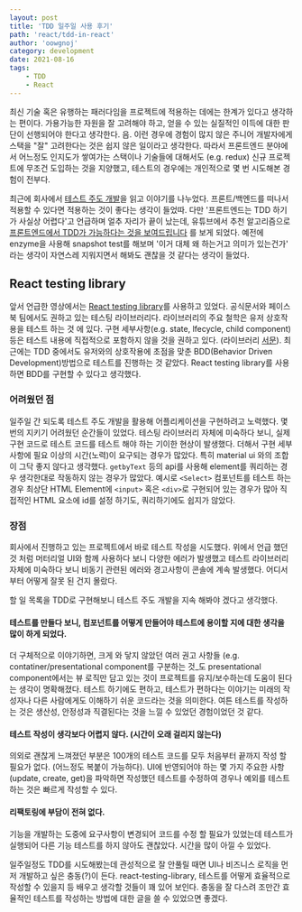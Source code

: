 ```yaml
---
layout: post
title: 'TDD 일주일 사용 후기'
path: 'react/tdd-in-react'
author: 'oowgnoj'
category: development
date: 2021-08-16
tags:
    - TDD
    - React
---
```


최신 기술 혹은 유행하는 패러다임을 프로젝트에 적용하는 데에는 한계가 있다고 생각하는 편이다. 가용가능한 자원을 잘 고려해야 하고, 얻을 수 있는 실질적인 이득에 대한 판단이 선행되어야 한다고 생각한다. 음. 이런 경우에 경험이 많지 않은 주니어 개발자에게 스택을 "잘" 고려한다는 것은 쉽지 않은 일이라고 생각한다.
따라서 프론트엔드 분야에서 어느정도 인지도가 쌓여가는 스택이나 기술들에 대해서도 (e.g. redux) 신규 프로젝트에 무조건 도입하는 것을 지양했고, 테스트의 경우에는 개인적으로 몇 번 시도해본 경험이 전부다.

최근에 회사에서 [테스트 주도 개발](https://book.naver.com/bookdb/book_detail.nhn?bid=7443642)을 읽고 이야기를 나누었다. 프론트/백엔드를 떠나서 적용할 수 있다면 적용하는 것이 좋다는 생각이 들었따. 다만 '프론트엔드는 TDD 하기가 사실상 어렵다'고 언급하며 얼추 자리가 끝이 났는데, 유튜브에서 추천 알고리즘으로 [프론트엔드에서 TDD가 가능하다는 것을 보여드립니다](https://youtu.be/L1dtkLeIz-M) 를 보게 되었다. 예전에 enzyme을 사용해 snapshot test를 해보며 '이거 대체 왜 하는거고 의미가 있는건가' 라는 생각이 자연스레 지워지면서 해봐도 괜찮을 것 같다는 생각이 들었다.

## React testing library

앞서 언급한 영상에서는 [React testing library](https://testing-library.com/docs/react-testing-library/intro/)를 사용하고 있었다. 공식문서와 페이스북 팀에서도 권하고 있는 테스팅 라이브러리다. 라이브러리의 주요 철학은 유저 상호작용을 테스트 하는 것 에 있다. 구현 세부사항(e.g. state, lfecycle, child component)등은 테스트 내용에 직접적으로 포함하지 않을 것을 권하고 있다. (라이브러리 [서문](https://testing-library.com/docs/)). 최근에는 TDD 중에서도 유저와의 상호작용에 초점을 맞춘 BDD(Behavior Driven Development)방법으로 테스트를 진행하는 것 같았다. React testing library를 사용하면 BDD를 구현할 수 있다고 생각했다.

### 어려웠던 점

일주일 간 되도록 테스트 주도 개발을 활용해 어플리케이션을 구현하려고 노력했다. 몇 번의 지키기 어려웠던 순간들이 있었다.
테스팅 라이브러리 자체에 미숙하다 보니, 실제 구현 코드로 테스트 코드를 테스트 해야 하는 기이한 현상이 발생했다. 더해서 구현 세부사항에 필요 이상의 시간(노력)이 요구되는 경우가 많았다. 특히 material ui 와의 조합이 그닥 좋지 않다고 생각했다. `getbyText` 등의 api를 사용해 element를 쿼리하는 경우 생각한대로 작동하지 않는 경우가 많았다. 예시로 `<Select>` 컴포넌트를 테스트 하는 경우 최상단 HTML Element에 `<input>` 혹은 `<div>`로 구현되어 있는 경우가 많아 직접적인 HTML 요소에 id를 설정 하기도, 쿼리하기에도 쉽지가 않았다.

### 장점

회사에서 진행하고 있는 프로젝트에서 바로 테스트 작성을 시도했다. 위에서 언급 했던 것 처럼 머터리얼 UI와 함께 사용하다 보니 다양한 에러가 발생했고 테스트 라이브러리 자체에 미숙하다 보니 비동기 관련된 에러와 경고사항이 콘솔에 계속 발생했다. 어디서부터 어떻게 잘못 된 건지 몰랐다.

할 일 목록을 TDD로 구현해보니 테스트 주도 개발을 지속 해봐야 겠다고 생각했다.

#### 테스트를 만들다 보니, 컴포넌트를 어떻게 만들어야 테스트에 용이할 지에 대한 생각을 많이 하게 되었다.

더 구체적으로 이야기하면, 크게 와 닿지 않았던 여러 권고 사항들 (e.g. contatiner/presentational component를 구분하는 것\_도 presentational component에서는 뷰 로직만 담고 있는 것이 프로젝트를 유지/보수하는데 도움이 된다는 생각이 명확해졌다. 테스트 하기에도 편하고, 테스트가 편하다는 이야기는 미래의 작성자나 다른 사람에게도 이해하기 쉬운 코드라는 것을 의미한다. 여튼 테스트를 작성하는 것은 생산성, 안정성과 직결된다는 것을 느낄 수 있었던 경험이었던 것 같다.

#### 테스트 작성이 생각보다 어렵지 않다. (시간이 오래 걸리지 않는다)

의외로 괜찮게 느껴졌던 부분은 100개의 테스트 코드를 모두 처음부터 끝까지 작성 할 필요가 없다. (어느정도 복붙이 가능하다). UI에 반영되어야 하는 몇 가지 주요한 사항(update, create, get)을 파악하면 작성했던 테스트를 수정하여 경우나 예외를 테스트 하는 것은 빠르게 작성할 수 있다.

#### 리팩토링에 부담이 전혀 없다.

기능을 개발하는 도중에 요구사항이 변경되어 코드를 수정 할 필요가 있었는데 테스트가 실행되어 다른 기능 테스트를 하지 않아도 괜찮았다. 시간을 많이 아낄 수 있었다.

일주일정도 TDD를 시도해봤는데 관성적으로 잘 안풀릴 때면 UI나 비즈니스 로직을 먼저 개발하고 싶은 충동(?)이 든다. react-testing-library, 테스트를 어떻게 효율적으로 작성할 수 있을지 등 배우고 생각할 것들이 꽤 있어 보인다. 충동을 잘 다스려 조만간 효율적인 테스트를 작성하는 방법에 대한 글을 쓸 수 있었으면 좋겠다.
